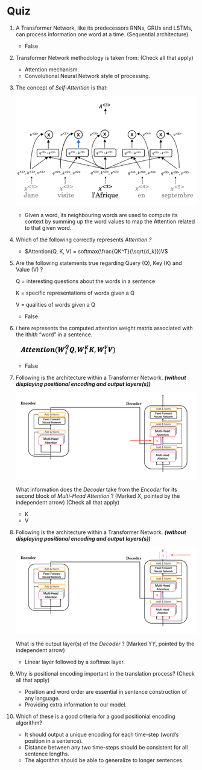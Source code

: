 # Quiz

1. A Transformer Network, like its predecessors RNNs, GRUs and LSTMs, can process information one word at a time. (Sequential architecture).
    - False
    
2. Transformer Network methodology is taken from: (Check all that apply)
    - Attention mechanism.
    - Convolutional Neural Network style of processing.

1. The concept of *Self-Attention* is that:
    
    ![Untitled](Quiz%206736867f36bb4ac088d5ed3233a0a77f/Untitled.png)
    
    - Given a word, its neighbouring words are used to compute its context by summing up the word values to map the Attention related to that given word.

1. Which of the following correctly represents *Attention ?*
    - $Attention(Q, K, V) = softmax(\frac{QK^T}{\sqrt{d_k}})V$

1. Are the following statements true regarding Query (Q), Key (K) and Value (V) ?
    
    Q = interesting questions about the words in a sentence
    
    K = specific representations of words given a Q
    
    V = qualities of words given a Q
    
    - False

1. *i* here represents the computed attention weight matrix associated with the ith*ith* “word” in a sentence.
    
    ![Untitled](Quiz%206736867f36bb4ac088d5ed3233a0a77f/Untitled%201.png)
    
    - False
    
2. Following is the architecture within a Transformer Network. ***(without displaying positional encoding and output layers(s))***
    
    ![Untitled](Quiz%206736867f36bb4ac088d5ed3233a0a77f/Untitled%202.png)
    
    What information does the *Decoder* take from the *Encoder* for its second block of *Multi-Head Attention* ? (Marked X, pointed by the independent arrow) (Check all that apply)
    
    - K
    - V

1. Following is the architecture within a Transformer Network. ***(without displaying positional encoding and output layers(s))***
    
    ![Untitled](Quiz%206736867f36bb4ac088d5ed3233a0a77f/Untitled%203.png)
    
    What is the output layer(s) of the *Decoder* ? (Marked Y*Y*, pointed by the independent arrow)
    
    - Linear layer followed by a softmax layer.

1. Why is positional encoding important in the translation process? (Check all that apply)
    - Position and word order are essential in sentence construction of any language.
    - Providing extra information to our model.

1. Which of these is a good criteria for a good positionial encoding algorithm?
    - It should output a unique encoding for each time-step (word’s position in a sentence).
    - Distance between any two time-steps should be consistent for all sentence lengths.
    - The algorithm should be able to generalize to longer sentences.